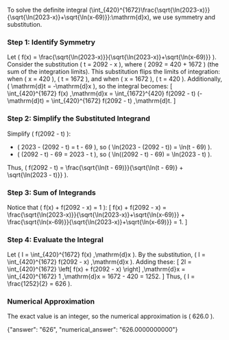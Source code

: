 

To solve the definite integral \(\int_{420}^{1672}\frac{\sqrt{\ln(2023-x)}}{\sqrt{\ln(2023-x)}+\sqrt{\ln(x-69)}}\:\mathrm{d}x\), we use symmetry and substitution.

### Step 1: Identify Symmetry
Let \( f(x) = \frac{\sqrt{\ln(2023-x)}}{\sqrt{\ln(2023-x)}+\sqrt{\ln(x-69)}} \). Consider the substitution \( t = 2092 - x \), where \( 2092 = 420 + 1672 \) (the sum of the integration limits). This substitution flips the limits of integration: when \( x = 420 \), \( t = 1672 \), and when \( x = 1672 \), \( t = 420 \). Additionally, \( \mathrm{d}t = -\mathrm{d}x \), so the integral becomes:
\[
\int_{420}^{1672} f(x) \,\mathrm{d}x = \int_{1672}^{420} f(2092 - t) (-\mathrm{d}t) = \int_{420}^{1672} f(2092 - t) \,\mathrm{d}t.
\]

### Step 2: Simplify the Substituted Integrand
Simplify \( f(2092 - t) \):
- \( 2023 - (2092 - t) = t - 69 \), so \( \ln(2023 - (2092 - t)) = \ln(t - 69) \).
- \( (2092 - t) - 69 = 2023 - t \), so \( \ln((2092 - t) - 69) = \ln(2023 - t) \).

Thus, \( f(2092 - t) = \frac{\sqrt{\ln(t - 69)}}{\sqrt{\ln(t - 69)} + \sqrt{\ln(2023 - t)}} \).

### Step 3: Sum of Integrands
Notice that \( f(x) + f(2092 - x) = 1 \):
\[
f(x) + f(2092 - x) = \frac{\sqrt{\ln(2023-x)}}{\sqrt{\ln(2023-x)}+\sqrt{\ln(x-69)}} + \frac{\sqrt{\ln(x-69)}}{\sqrt{\ln(2023-x)}+\sqrt{\ln(x-69)}} = 1.
\]

### Step 4: Evaluate the Integral
Let \( I = \int_{420}^{1672} f(x) \,\mathrm{d}x \). By the substitution, \( I = \int_{420}^{1672} f(2092 - x) \,\mathrm{d}x \). Adding these:
\[
2I = \int_{420}^{1672} \left[ f(x) + f(2092 - x) \right] \,\mathrm{d}x = \int_{420}^{1672} 1 \,\mathrm{d}x = 1672 - 420 = 1252.
\]
Thus, \( I = \frac{1252}{2} = 626 \).

### Numerical Approximation
The exact value is an integer, so the numerical approximation is \( 626.0 \).

{"answer": "626", "numerical_answer": "626.0000000000"}